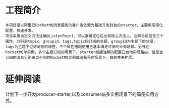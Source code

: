 # 工程简介
    本项目是以阿里云RocketMQ消息服务的客户端依赖为基础开发封装的starter。主要用来简化配置，快速开发。
    项目采用自定义方法注解@ListenPoint，可以直接定位在业务核心方法上。注解目前包含三个属性，分别是topic、groupid、tags,topic指订阅的主题，groupId为主题下的分组，tags为主题下过滤消息的标签，三个属性搭配使用已基本满足订阅的业务场景。另外在RocketMQ单实例，多个主题订阅的场景下，starter根据注解的配置已自动实现路由，但是当订阅的消息分别来自不同的RocketMQ实例或者账号的场景下，目前并未扩展。


# 延伸阅读
   计划下一步开发producer-starter,以及consumer端多实例场景下的简便实用方式。

